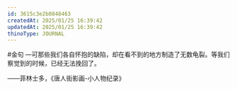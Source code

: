 ```yaml
---
id: 3615c3e2b0848463
createdAt: 2025/01/25 16:39:42
updatedAt: 2025/01/25 16:39:42
thinoType: JOURNAL
---
```

#金句 —可那些我们各自怀抱的缺陷，却在看不到的地方制造了无数龟裂。等我们察觉到的时候，已经无法挽回了。

——菲林士多，《唐人街影画-小人物纪录》